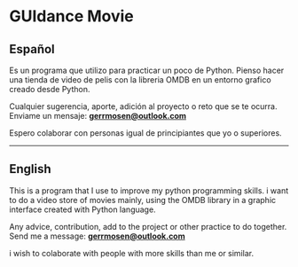 # GUIdance Movie

## Español

Es un programa que utilizo para practicar un poco de Python. Pienso hacer una tienda de video de pelis con la libreria OMDB en un entorno grafico creado desde Python.

Cualquier sugerencia, aporte, adición al proyecto o reto que se te ocurra. Enviame un mensaje: **gerrmosen@outlook.com**

Espero colaborar con personas igual de principiantes que yo o superiores.

---

## English

This is a program that I use to improve my python programming skills. i want to do a video store of movies mainly, using the OMDB library in a graphic interface created with Python language.

Any advice, contribution, add to the project or other practice to do together. Send me a message: **gerrmosen@outlook.com**

i wish to colaborate with people with more skills than me or similar.

